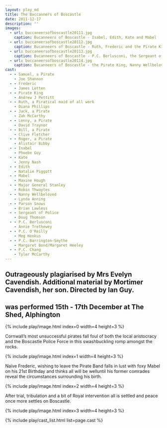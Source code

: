 ```yaml
---
layout: play_md
title: The Buccanners of Boscastle
date: 2011-12-17
description: ''
images:
  - url: buccaneersofboscastle20111.jpg
    caption: Bucanneers of Boscastle - Isabel, Edith, Kate and Mabel
  - url: buccaneersofboscastle20112.jpg
    caption: Bucanneers of Boscastle - Ruth, Frederic and the Pirate King
  - url: buccaneersofboscastle20113.jpg
    caption: Bucanneers of Boscastle - P.C. Berlusconi, the Sergeant of Police and P.C. O'Reilly
  - url: buccaneersofboscastle20114.jpg
    caption: Bucanneers of Boscastle - the Pirate King, Nanny Wellbeloved and Major General Stanley
cast:
  - - Samuel, a Pirate
    - Joe Shannon
  - - Frederic
    - James Letten
  - - Pirate King
    - Andrew J Pettitt
  - - Ruth, a Piratical maid of all work
    - Diana Phillips
  - - Jack, a Pirate
    - Zak McCarthy
  - - Lenny, a Pirate
    - David Traynor
  - - Bill, a Pirate
    - Clive Fletcher
  - - Roger, a Pirate
    - Alistair Bibby
  - - Isabel
    - Phoebe Guy
  - - Kate
    - Jenny Nash
  - - Edith
    - Natalie Piggott
  - - Mabel
    - Maxine Hough
  - - Major General Stanley
    - Robin Thwaytes
  - - Nanny Wellbeloved
    - Lynda Anning
  - - Parson Snows
    - Brian Lawless
  - - Sergeant of Police
    - Doug Thomson
  - - P.C. Berlusconi
    - Annie Trethewey
  - - P.C. O'Reilly
    - Meg Henkus
  - - P.C. Barrington-Smythe
    - Margaret Bond/Margaret Heeley
  - - P.C. Chang
    - Tyler McCarthy
---
```


## Outrageously plagiarised by Mrs Evelyn Cavendish. Additional material by Mortimer Cavendish, her son. Directed by Ian Guy.

## was performed 15th - 17th December at The Shed, Alphington

{% include play/image.html index=0 width=4 height=3 %}

Cornwall’s most unsuccessful pirates fall foul of both the local aristocracy and the Boscastle Police Force in this swashbuckling romp amongst the rocks.

{% include play/image.html index=1 width=4 height=3 %}

Naïve Frederic, wishing to leave the Pirate Band falls in lust with foxy Mabel on his 21st Birthday and thinks all will be welluntil his former comrades reveal the circumstances surrounding his birth.

{% include play/image.html index=2 width=4 height=3 %}

After trial, tribulation and a bit of Royal intervention all is settled and peace once more settles on Boscastle.

{% include play/image.html index=3 width=4 height=3 %}

{% include play/cast_list.html list=page.cast %}

